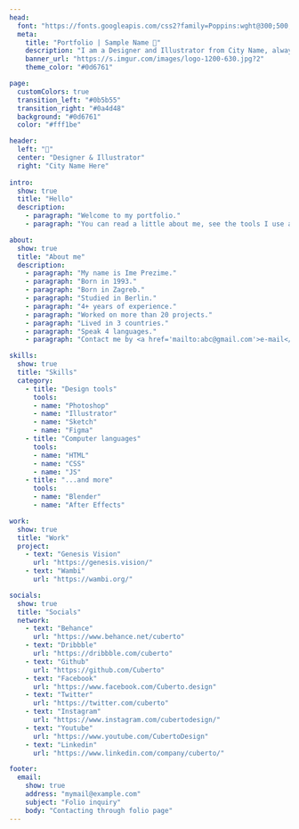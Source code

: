 ```yaml
---
head:
  font: "https://fonts.googleapis.com/css2?family=Poppins:wght@300;500;700;900&display=swap"
  meta:
    title: "Portfolio | Sample Name 👋"
    description: "I am a Designer and Illustrator from City Name, always looking for opportunities to create beautiful products and experiences."
    banner_url: "https://s.imgur.com/images/logo-1200-630.jpg?2"
    theme_color: "#0d6761"

page:
  customColors: true
  transition_left: "#0b5b55"
  transition_right: "#0a4d48"
  background: "#0d6761"
  color: "#fff1be"

header:
  left: "🍕"
  center: "Designer & Illustrator"
  right: "City Name Here"
  
intro:
  show: true
  title: "Hello"
  description:
    - paragraph: "Welcome to my portfolio."
    - paragraph: "You can read a little about me, see the tools I use and see projects I was a part of listed below."

about:
  show: true
  title: "About me"
  description:
    - paragraph: "My name is Ime Prezime."
    - paragraph: "Born in 1993."
    - paragraph: "Born in Zagreb."
    - paragraph: "Studied in Berlin."
    - paragraph: "4+ years of experience."
    - paragraph: "Worked on more than 20 projects."
    - paragraph: "Lived in 3 countries."
    - paragraph: "Speak 4 languages."
    - paragraph: "Contact me by <a href='mailto:abc@gmail.com'>e-mail</a>"

skills:
  show: true
  title: "Skills"
  category:
    - title: "Design tools"
      tools:
      - name: "Photoshop"
      - name: "Illustrator"
      - name: "Sketch"
      - name: "Figma"
    - title: "Computer languages"
      tools:
      - name: "HTML"
      - name: "CSS"
      - name: "JS"
    - title: "...and more"
      tools:
      - name: "Blender"
      - name: "After Effects"

work:
  show: true
  title: "Work"
  project:
    - text: "Genesis Vision"
      url: "https://genesis.vision/"
    - text: "Wambi"
      url: "https://wambi.org/"

socials:
  show: true
  title: "Socials"
  network:
    - text: "Behance"
      url: "https://www.behance.net/cuberto"
    - text: "Dribbble"
      url: "https://dribbble.com/cuberto"
    - text: "Github"
      url: "https://github.com/Cuberto"
    - text: "Facebook"
      url: "https://www.facebook.com/Cuberto.design"
    - text: "Twitter"
      url: "https://twitter.com/cuberto"
    - text: "Instagram"
      url: "https://www.instagram.com/cubertodesign/"
    - text: "Youtube"
      url: "https://www.youtube.com/CubertoDesign"
    - text: "Linkedin"
      url: "https://www.linkedin.com/company/cuberto/"

footer:
  email:
    show: true
    address: "mymail@example.com"
    subject: "Folio inquiry"
    body: "Contacting through folio page"
---
```

